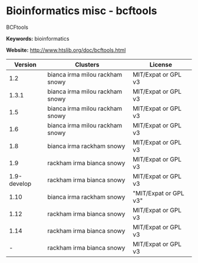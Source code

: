 # Bioinformatics misc - bcftools

BCFtools

**Keywords:** bioinformatics

**Website:** <http://www.htslib.org/doc/bcftools.html>

| Version | Clusters | License |
| ------- | -------- | ------- |
| 1.2 | bianca irma milou rackham snowy | MIT/Expat or GPL v3 |
| 1.3.1 | bianca irma milou rackham snowy | MIT/Expat or GPL v3 |
| 1.5 | bianca irma milou rackham snowy | MIT/Expat or GPL v3 |
| 1.6 | bianca irma milou rackham snowy | MIT/Expat or GPL v3 |
| 1.8 | bianca irma rackham snowy | MIT/Expat or GPL v3 |
| 1.9 | rackham irma bianca snowy | MIT/Expat or GPL v3 |
| 1.9-develop | rackham irma bianca snowy | MIT/Expat or GPL v3 |
| 1.10 | bianca irma rackham snowy | "MIT/Expat or GPL v3" |
| 1.12 | rackham irma bianca snowy | MIT/Expat or GPL v3 |
| 1.14 | rackham irma bianca snowy | MIT/Expat or GPL v3 |
| - | rackham irma bianca snowy | MIT/Expat or GPL v3 |

